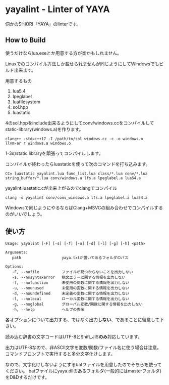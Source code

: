 # yayalint - Linter of YAYA

伺かのSHIORI「YAYA」のlinterです。

## How to Build

使うだけならlua.exeとか用意する方が楽かもしれません。

Linuxでのコンパイル方法しか載せられませんが同じようにしてWindowsでもビルド出来ます。

用意するもの

1. lua5.4
2. lpeglabel
3. luafilesystem
4. sol.hpp
5. luastatic

4のsol.hppをinclude出来るようにしてconv/windows.ccをコンパイルしてstatic-library(windows.a)を作ります。

```
clang++ -std=c++17 -I /path/to/sol windows.cc -c -o windows.o
llvm-ar r windows.a windows.o
```

1-3のstatic libraryを頑張ってコンパイルします。

コンパイルが終わったらluastaticを使って次のコマンドを打ち込みます。

```
CC= luastatic yayalint.lua func_list.lua class/*.lua conv/*.lua
string_buffer/*.lua conv/windows.a lfs.a lpeglabel.a lua54.a
```

yayalint.luastatic.cが出来上がるのでclangでコンパイル

```
clang -o yayalint conv/conv_windows.a lfs.a lpeglabel.a lua54.a
```

Windowsで同じようにやるならばClang\+MSVCの組み合わせでコンパイルするのがいいでしょう。

## 使い方

```
Usage: yayalint [-F] [-s] [-f] [-u] [-d] [-l] [-g] [-h] <path>

Arguments:
   path                  yaya.txtが置いてあるフォルダのパス

Options:
   -F, --nofile          ファイルが見つからないことを出力しない
   -s, --nosyntaxerror   構文エラーに関する情報を出力しない
   -f, --nofunction      未使用の関数に関する情報を出力しない
   -u, --nounused        未使用の変数に関する情報を出力しない
   -d, --noundefined     未定義の変数に関する情報を出力しない
   -l, --nolocal         ローカル変数に関する情報を出力しない
   -g, --noglobal        グローバル変数/関数に関する情報を出力しない
   -h, --help            ヘルプの表示
```

各オプションについて出力する、ではなく出力**しない**、であることに留意して下さい。

読み込む辞書の文字コードはUTF-8とShift\_JIS**のみ**対応しています。

出力はUTF-8なので、非ASCII文字を変数/関数/ファイル名に使う場合は注意。 コマンドプロンプトで実行すると多分文字化けします。

なので、文字化けしないようにするbatファイルを用意したのでそちらを使ってください。 batファイルにyaya.dllのあるフォルダ(一般的にはmasterフォルダ)をD&Dするだけです。

